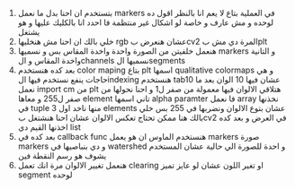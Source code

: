 1. بتستخدم ان احنا بدل ما نعمل markers  في العملية بتاع لا يعم انا بالنظر اقول ده لوحده و مش عارف و خاصة لو اشكال غير منتظمة  فا احدد انا بالكليك عليها و هو يشتغل 
2. خلي بالك ان احنا مش هنخليها rgb  عشان هنعرض بcv2  المرة دي مش بplt
3. هنعمل خلفيتن  من الصورة واحدة واخدة المقاس بس  و نسميها markers و التانية واخدة المقاس و الchannels  نسميها الsegments 
4. بعد كده هنستخدم color maping بتاع plt  اسمها qualitative colormaps و هي حاجات ينفع نستخدم فيها الindexing هنستخدم tab10  عشان فيها 10 الوان   بعد ما نعمل import cm  من plt هتلاقي الالوان فيها معمولة من صفر ل1  و احنا نحولها من صفر  ل255 و معاها element  تاني اسمها alpha paramter فا نعمل array نخذنها في tuple   منها ناخد اول 3 elements عشان بتوع الالوان ونضربها في 255 بس خلي بالك هنا ممكن تحتاج تعكس الالوان عشان احنا هنشتغل بcv2  في العرض و بعد كده اخذنها القيم دي list 
5. بعد كده في callback func  هنستخدم الماوس ان هو يعمل  markers صورة markers  و  دي بنباصيها  في watershed و احدة للصورة الي حالية عشان المستخدم يشوف هو  رسم النقطة فين
6. هنعمل تغيير الالوان مرة انك تعمل clearing  او تغير اللون عشان لو عايز تميز segment  لوحده 